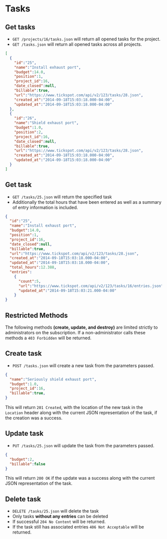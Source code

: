 Tasks
========

Get tasks
------------

* `GET /projects/16/tasks.json` will return all opened tasks for the project.
* `GET /tasks.json` will return all opened tasks across all projects.

```json
[
  {
    "id":"25",
    "name":"Install exhaust port",
    "budget":14.0,
    "position":1,
    "project_id":16,
    "date_closed":null,
    "billable":true,
    "url":"https://www.tickspot.com/api/v2/123/tasks/28.json",
    "created_at":"2014-09-18T15:03:18.000-04:00",
    "updated_at":"2014-09-18T15:03:18.000-04:00"
  },
  {
    "id":"26",
    "name":"Shield exhaust port",
    "budget":1.0,
    "position":2,
    "project_id":16,
    "date_closed":null,
    "billable":true,
    "url":"https://www.tickspot.com/api/v2/123/tasks/28.json",
    "created_at":"2014-09-18T15:03:18.000-04:00",
    "updated_at":"2014-09-18T15:03:18.000-04:00"
  }
]
```


Get task
-----------

* `GET /tasks/25.json` will return the specified task
* Additionally the total hours that have been entered as well as a summary of entry information is included.

```json
{
  "id":"25",
  "name":"Install exhaust port",
  "budget":14.0,
  "position":1,
  "project_id":16,
  "date_closed":null,
  "billable":true,
  "url":"https://www.tickspot.com/api/v2/123/tasks/28.json",
  "created_at":"2014-09-18T15:03:18.000-04:00",
  "updated_at":"2014-09-18T15:03:18.000-04:00",
  "total_hours":12.388,
  "entries":
    {
      "count":5,
      "url":"https://www.tickspot.com/api/v2/123/tasks/16/entries.json",
      "updated_at":"2014-09-18T15:03:21.000-04:00"
    }
}
```

Restricted Methods
----
The following methods **(create, update, and destroy)** are limited strictly to administrators on the subscription.  If a non-administrator calls these methods a `403 Forbidden` will be returned.

Create task
--------------

* `POST /tasks.json` will create a new task from the parameters passed.

```json
{
  "name":"Seriously shield exhaust port",
  "budget":1.0,
  "project_id":16,
  "billable":true,
}
```

This will return `201 Created`, with the location of the new task in the `Location` header along with the current JSON representation of the task, if the creation was a success.


Update task
---------------

* `PUT /tasks/25.json` will update the task from the parameters passed.

```json
{
  "budget":2,
  "billable":false
}
```

This will return `200 OK` if the update was a success along with the current JSON representation of the task.

Delete task
-------------

* `DELETE /tasks/25.json` will delete the task
* Only tasks **without any entries** can be deleted
* If successful `204 No Content` will be returned.
* If the task still has associated entries `406 Not Acceptable` will be returned.
